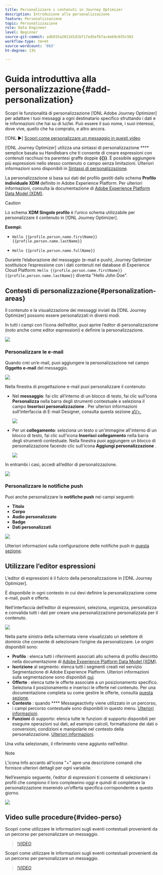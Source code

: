 ```yaml
---
title: Personalizzare i contenuti in Journey Optimizer
description: Introduzione alla personalizzazione
feature: Personalizzazione
topic: Personalizzazione
role: Data Engineer
level: Beginner
source-git-commit: adb915a2013d1d1bf17ed5efb7ac4eb9c655c501
workflow-type: tm+mt
source-wordcount: '663'
ht-degree: 13%

---
```


# Guida introduttiva alla personalizzazione{#add-personalization}

Scopri le funzionalità di personalizzazione [!DNL Adobe Journey Optimizer] per adattare i tuoi messaggi a ogni destinatario specifico sfruttando i dati e le informazioni che hai su di lui/lei. Può essere il suo nome, i suoi interessi, dove vive, quello che ha comprato, e altro ancora.

[!DNL :arrow_forward:] [Scopri come personalizzare un messaggio in questi video](#video-perso)

[!DNL Journey Optimizer] utilizza una sintassi di personalizzazione  **** semplice basata su Handlebars che ti consente di creare espressioni con contenuti racchiusi tra parentesi graffe doppie **{{}}**. È possibile aggiungere più espressioni nello stesso contenuto o campo senza limitazioni. Ulteriori informazioni sono disponibili in [Sintassi di personalizzazione](personalization-syntax.md).

La personalizzazione si basa sui dati del profilo gestiti dallo schema **Profilo individuale XDM** definito in Adobe Experience Platform. Per ulteriori informazioni, consulta la documentazione di [Adobe Experience Platform Data Model (XDM)](https://experienceleague.adobe.com/docs/experience-platform/xdm/home.html?lang=it).

>[!CAUTION]
>Lo schema **XDM Singolo profilo** è l’unico schema utilizzabile per personalizzare il contenuto in [!DNL Journey Optimizer].

**Esempi:**

* `Hello {{profile.person.name.firstName}} {{profile.person.name.lastName}}`

* `Hello {{profile.person.name.fullName}}`

Durante l’elaborazione del messaggio (e-mail e push), Journey Optimizer sostituisce l’espressione con i dati contenuti nel database di Experience Cloud Platform:  `Hello {{profile.person.name.firstName}} {{profile.person.name.lastName}}` diventa &quot;Hello John Doe&quot;.


## Contesti di personalizzazione{#personalization-areas}

Il contenuto e la visualizzazione dei messaggi inviati da [!DNL Journey Optimizer] possono essere personalizzati in diversi modi.

In tutti i campi con l’icona dell’editor, puoi aprire l’editor di personalizzazione (noto anche come editor espressioni) e definire la personalizzazione.

![](assets/perso_icon.png)

### Personalizzare le e-mail

Quando crei un’e-mail, puoi aggiungere la personalizzazione nel campo **Oggetto e-mail** del messaggio.

![](assets/perso_subject.png)

Nella finestra di progettazione e-mail puoi personalizzare il contenuto:

* Nel **messaggio**: fai clic all’interno di un blocco di testo, fai clic sull’icona **Personalizza** nella barra degli strumenti contestuale e seleziona il campo **Inserisci personalizzazione** . Per ulteriori informazioni sull’interfaccia di E-mail Designer, consulta questa sezione [a1/>.](../design-emails.md)

   ![](assets/perso_insert.png)

* Per un **collegamento**: seleziona un testo o un&#39;immagine all&#39;interno di un blocco di testo, fai clic sull&#39;icona **Inserisci collegamento** nella barra degli strumenti contestuale. Nella finestra puoi aggiungere un blocco di personalizzazione facendo clic sull&#39;icona **Aggiungi personalizzazione** .

   ![](assets/perso_link.png)

In entrambi i casi, accedi all’editor di personalizzazione.

![](assets/perso_ee.png)


### Personalizzare le notifiche push

Puoi anche personalizzare le **notifiche push** nei campi seguenti:

* **Titolo**
* **Corpo**
* **Audio personalizzato**
* **Badge**
* **Dati personalizzati**

![](assets/perso_push.png)

Ulteriori informazioni sulla configurazione delle notifiche push in [questa sezione](../push-gs.md).

## Utilizzare l’editor espressioni

L’editor di espressioni è il fulcro della personalizzazione in [!DNL Journey Optimizer].

È disponibile in ogni contesto in cui devi definire la personalizzazione come e-mail, push e offerte.

Nell’interfaccia dell’editor di espressioni, seleziona, organizza, personalizza e convalida tutti i dati per creare una personalizzazione personalizzata per il contenuto.

![](assets/perso_ee1.png)

Nella parte sinistra della schermata viene visualizzato un selettore di dominio che consente di selezionare l’origine da personalizzare. Le origini disponibili sono:

* **Profilo** : elenca tutti i riferimenti associati allo schema di profilo descritto nella documentazione di  [Adobe Experience Platform Data Model (XDM)](https://experienceleague.adobe.com/docs/experience-platform/xdm/home.html).
* **Iscrizione**  al segmento: elenca tutti i segmenti creati nel servizio Segmentazione di Adobe Experience Platform. Ulteriori informazioni sulla segmentazione sono disponibili [qui](https://experienceleague.adobe.com/docs/experience-platform/segmentation/home.html?lang=en).
* **Offerte** : elenca tutte le offerte associate a un posizionamento specifico. Seleziona il posizionamento e inserisci le offerte nel contenuto. Per una documentazione completa su come gestire le offerte, consulta [questa sezione](../deliver-personalized-offers.md).
* **Contesto** : quando  **** Messageactivity viene utilizzato in un percorso, i campi percorso contestuale sono disponibili in questo menu. [Ulteriori informazioni](personalization-use-case.md).
* **Funzioni**  di supporto: elenca tutte le funzioni di supporto disponibili per eseguire operazioni sui dati, ad esempio calcoli, formattazione dei dati o conversioni, condizioni e manipolarle nel contesto della personalizzazione. [Ulteriori informazioni](functions/functions.md).

Una volta selezionato, il riferimento viene aggiunto nell’editor.

>[!NOTE]
>
>L’icona Info accanto all’icona &quot;+&quot; apre una descrizione comandi che fornisce ulteriori dettagli per ogni variabile.

Nell’esempio seguente, l’editor di espressioni ti consente di selezionare i profili che compiono il loro compleanno oggi e quindi di completare la personalizzazione inserendo un’offerta specifica corrispondente a questo giorno.

![](assets/perso_ee2.png)

## Video sulle procedure{#video-perso}

Scopri come utilizzare le informazioni sugli eventi contestuali provenienti da un percorso per personalizzare un messaggio.

>[!VIDEO](https://video.tv.adobe.com/v/334165?quality=12)

Scopri come utilizzare le informazioni sugli eventi contestuali provenienti da un percorso per personalizzare un messaggio.

>[!VIDEO](https://video.tv.adobe.com/v/334078?quality=12)
